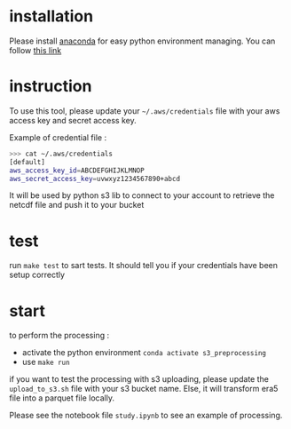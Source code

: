 # installation

Please install [anaconda](https://www.anaconda.com/products/distribution#linux) for easy python environment managing. You can follow [this link](https://docs.anaconda.com/anaconda/install/linux/#installation)

# instruction

To use this tool, please update your `~/.aws/credentials` file with your aws access key and secret access key.

Example of credential file :

```bash
>>> cat ~/.aws/credentials
[default]
aws_access_key_id=ABCDEFGHIJKLMNOP
aws_secret_access_key=uvwxyz1234567890+abcd
```

It will be used by python s3 lib to connect to your account to retrieve the netcdf file and push it to your bucket

# test

run `make test` to sart tests. It should tell you if your credentials have been setup correctly

# start

to perform the processing :
* activate the python environment `conda activate s3_preprocessing`
* use `make run`

if you want to test the processing with s3 uploading, please update the `upload_to_s3.sh` file with your s3 bucket name.
Else, it will transform era5 file into a parquet file locally.

Please see the notebook file `study.ipynb` to see an example of processing.